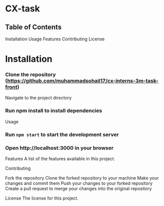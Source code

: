 # CX-task

## Table of Contents

Installation
Usage
Features
Contributing
License

# Installation

### Clone the repository (https://github.com/muhammadsohail17/cx-interns-3m-task-front)

Navigate to the project directory

### Run npm install to install dependencies

Usage

### Run `npm start` to start the development server

### Open http://localhost:3000 in your browser

Features
A list of the features available in this project.

Contributing

Fork the repository
Clone the forked repository to your machine
Make your changes and commit them
Push your changes to your forked repository
Create a pull request to merge your changes into the original repository

License
The license for this project.
